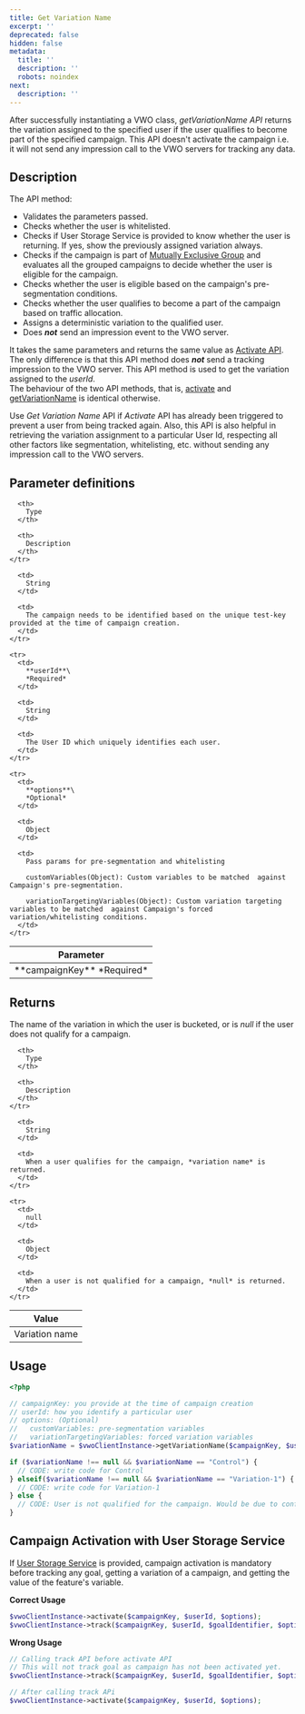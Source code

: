 ```yaml
---
title: Get Variation Name
excerpt: ''
deprecated: false
hidden: false
metadata:
  title: ''
  description: ''
  robots: noindex
next:
  description: ''
---
```

After successfully instantiating a VWO class, *getVariationName API* returns the variation assigned to the specified user if the user qualifies to become part of the specified campaign. This API doesn't activate the campaign i.e. it will not send any impression call to the VWO servers for tracking any data.

## Description

The API method:

* Validates the parameters passed.
* Checks whether the user is whitelisted.
* Checks if User Storage Service is provided to know whether the user is returning. If yes, show the previously assigned variation always.
* Checks if the campaign is part of [Mutually Exclusive Group](https://developers.vwo.com/docs/mutually-exclusive-groups) and evaluates all the grouped campaigns to decide whether the user is eligible for the campaign.
* Checks whether the user is eligible based on the campaign's pre-segmentation conditions.
* Checks whether the user qualifies to become a part of the campaign based on traffic allocation.
* Assigns a deterministic variation to the qualified user.
* Does ***not*** send an impression event to the VWO server.

It takes the same parameters and returns the same value as [Activate API](https://developers.vwo.com/docs/php-activate). The only difference is that this API method does ***not*** send a tracking impression to the VWO server. This API method is used to get the variation assigned to the *userId*.\
The behaviour of the two API methods, that is, [activate](https://developers.vwo.com/docs/php-activate) and [getVariationName](https://developers.vwo.com/docs/php-get-variation-name) is identical otherwise.

Use *Get Variation Name* API if *Activate* API has already been triggered to prevent a user from being tracked again. Also, this API is also helpful in retrieving the variation assignment to a particular User Id, respecting all other factors like segmentation, whitelisting, etc. without sending any impression call to the VWO servers.

## Parameter definitions

<Table align={["left","left","left"]}>
  <thead>
    <tr>
      <th>
        Parameter
      </th>

      <th>
        Type
      </th>

      <th>
        Description
      </th>
    </tr>
  </thead>

  <tbody>
    <tr>
      <td>
        **campaignKey**
        *Required*
      </td>

      <td>
        String
      </td>

      <td>
        The campaign needs to be identified based on the unique test-key provided at the time of campaign creation.
      </td>
    </tr>

    <tr>
      <td>
        **userId**\
        *Required*
      </td>

      <td>
        String
      </td>

      <td>
        The User ID which uniquely identifies each user.
      </td>
    </tr>

    <tr>
      <td>
        **options**\
        *Optional*
      </td>

      <td>
        Object
      </td>

      <td>
        Pass params for pre-segmentation and whitelisting 

        customVariables(Object): Custom variables to be matched  against Campaign's pre-segmentation.

        variationTargetingVariables(Object): Custom variation targeting variables to be matched  against Campaign's forced variation/whitelisting conditions.
      </td>
    </tr>
  </tbody>
</Table>

## Returns

The name of the variation in which the user is bucketed, or is *null* if the user does not qualify for a campaign.

<Table align={["left","left","left"]}>
  <thead>
    <tr>
      <th>
        Value
      </th>

      <th>
        Type
      </th>

      <th>
        Description
      </th>
    </tr>
  </thead>

  <tbody>
    <tr>
      <td>
        Variation name
      </td>

      <td>
        String
      </td>

      <td>
        When a user qualifies for the campaign, *variation name* is returned.
      </td>
    </tr>

    <tr>
      <td>
        null
      </td>

      <td>
        Object
      </td>

      <td>
        When a user is not qualified for a campaign, *null* is returned.
      </td>
    </tr>
  </tbody>
</Table>

## Usage

```php
<?php

// campaignKey: you provide at the time of campaign creation
// userId: how you identify a particular user
// options: (Optional)
//   customVariables: pre-segmentation variables
//   variationTargetingVariables: forced variation variables
$variationName = $vwoClientInstance->getVariationName($campaignKey, $userId, $options);

if ($variationName !== null && $variationName == "Control") {
  // CODE: write code for Control
} elseif($variationName !== null && $variationName == "Variation-1") {
  // CODE: write code for Variation-1
} else {
  // CODE: User is not qualified for the campaign. Would be due to configuring campaign's percent-traffic less than 100% while creating or updating a FullStack campaign.
}
```

## Campaign Activation with User Storage Service

If [User Storage Service](https://developers.vwo.com/docs/php-implement-a-user-storage-service) is provided, campaign activation is mandatory before tracking any goal, getting a variation of a campaign, and getting the value of the feature's variable.

**Correct Usage**

```php
$vwoClientInstance->activate($campaignKey, $userId, $options);
$vwoClientInstance->track($campaignKey, $userId, $goalIdentifier, $options);
```

**Wrong Usage**

```php
// Calling track API before activate API
// This will not track goal as campaign has not been activated yet.
$vwoClientInstance->track($campaignKey, $userId, $goalIdentifier, $options);

// After calling track APi
$vwoClientInstance->activate($campaignKey, $userId, $options);
```

##
